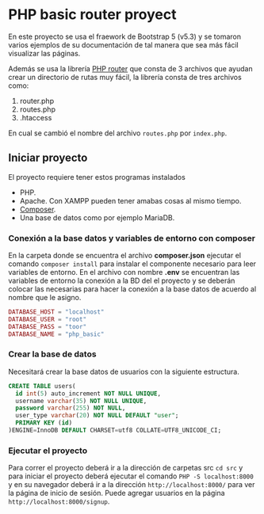# PHP basic router proyect
En este proyecto se usa el fraework de Bootstrap 5 (v5.3) y se tomaron varios ejemplos de su documentación de tal manera que sea más fácil visualizar las páginas.

Además se usa la librería [PHP router](https://phprouter.com/) que consta de 3 archivos que ayudan crear un directorio de rutas muy fácil, la librería consta de tres archivos como:
1. router.php
2. routes.php
3. .htaccess

En cual se cambió el nombre del archivo `routes.php` por `index.php`.

## Iniciar proyecto
El proyecto requiere tener estos programas instalados
* PHP.
* Apache.
Con XAMPP pueden tener amabas cosas al mismo tiempo.
* [Composer](https://getcomposer.org/).
* Una base de datos como por ejemplo MariaDB.

### Conexión a la base datos y variables de entorno con composer
En la carpeta donde se encuentra el archivo **composer.json**  ejecutar el comando `composer install` para instalar el componente necesario para leer variables de entorno.
En el archivo con nombre **.env** se encuentran las variables de entorno la conexión a la BD del el proyecto y se deberán colocar las necesarias para hacer la conexión a la base  datos de acuerdo al nombre que le asigno.
```php
DATABASE_HOST = "localhost"
DATABASE_USER = "root"
DATABASE_PASS = "toor"
DATABASE_NAME = "php_basic"
```
### Crear la base de datos
Necesitará crear la base datos de usuarios con la siguiente estructura.

```sql
CREATE TABLE users(
  id int(5) auto_increment NOT NULL UNIQUE,
  username varchar(35) NOT NULL UNIQUE,
  password varchar(255) NOT NULL,
  user_type varchar(20) NOT NULL DEFAULT "user";
  PRIMARY KEY (id)
)ENGINE=InnoDB DEFAULT CHARSET=utf8 COLLATE=UTF8_UNICODE_CI;
```
### Ejecutar el proyecto
Para correr el proyecto deberá ir a la dirección de carpetas src `cd src` y para iniciar el proyecto deberá ejecutar el comando `PHP -S localhost:8000` y en su navegador deberá ir a la dirección `http://localhost:8000/` para ver la página de inicio de sesión. Puede agregar usuarios en la página `http://localhost:8000/signup`.